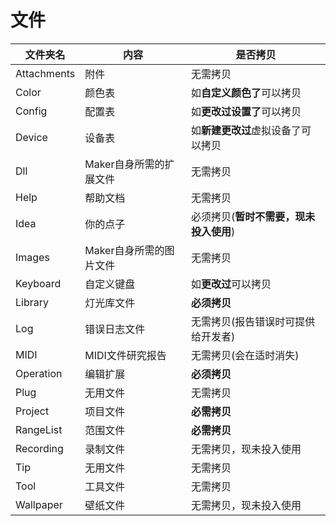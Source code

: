 # 文件

| 文件夹名    | 内容                    | 是否拷贝                               |
| ----------- | ----------------------- | -------------------------------------- |
| Attachments | 附件                    | 无需拷贝                               |
| Color       | 颜色表                  | 如**自定义颜色了**可以拷贝             |
| Config      | 配置表                  | 如**更改过设置了**可以拷贝             |
| Device      | 设备表                  | 如**新建更改过**虚拟设备了可以拷贝     |
| Dll         | Maker自身所需的扩展文件 | 无需拷贝                               |
| Help        | 帮助文档                | 无需拷贝                               |
| Idea        | 你的点子                | 必须拷贝(**暂时不需要，现未投入使用**) |
| Images      | Maker自身所需的图片文件 | 无需拷贝                               |
| Keyboard    | 自定义键盘              | 如**更改过**可以拷贝                   |
| Library     | 灯光库文件              | **必须拷贝**                           |
| Log         | 错误日志文件            | 无需拷贝(报告错误时可提供给开发者)     |
| MIDI        | MIDI文件研究报告        | 无需拷贝(会在适时消失)                 |
| Operation   | 编辑扩展                | **必须拷贝**                           |
| Plug        | 无用文件                | 无需拷贝                               |
| Project     | 项目文件                | **必需拷贝**                           |
| RangeList   | 范围文件                | **必需拷贝**                           |
| Recording   | 录制文件                | 无需拷贝，现未投入使用                 |
| Tip         | 无用文件                | 无需拷贝                               |
| Tool        | 工具文件                | 无需拷贝                               |
| Wallpaper   | 壁纸文件                | 无需拷贝，现未投入使用                 |

